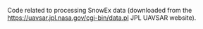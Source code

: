 Code related to processing SnowEx data (downloaded from the <https://uavsar.jpl.nasa.gov/cgi-bin/data.pl> JPL UAVSAR website).
